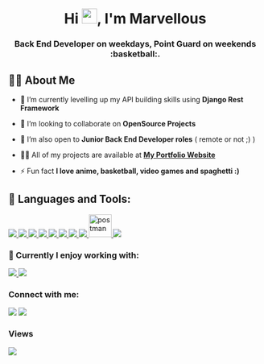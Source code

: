 <h1 align="center">Hi <img src="https://raw.githubusercontent.com/MartinHeinz/MartinHeinz/master/wave.gif" width="30px">, I'm Marvellous</h1>
<h3 align="center">Back End Developer on weekdays,  Point Guard on weekends :basketball:.</h3>

## 🙋‍♂️ About Me

- 🌱 I’m currently levelling up my API building skills using **Django Rest Framework**

- 👯 I’m looking to collaborate on **OpenSource Projects**

- 👯 I’m also open to **Junior Back End Developer roles** ( remote or not ;) )

- 👨‍💻 All of my projects are available at **[My Portfolio Website](https://marvellousdev.herokuapp.com)**

- ⚡ Fun fact **I love anime, basketball, video games and spaghetti :)**



## 🚀 Languages and Tools:

<p align="left">
  <a href="https://developer.mozilla.org/en-US/docs/Web/JavaScript" target="_blank"> <img src="https://img.icons8.com/color/48/000000/javascript.png"/> </a> 
  <a href="https://www.w3.org/html/" target="_blank"> <img src="https://img.icons8.com/color/48/000000/html-5.png"/> </a> 
  <a href="https://www.w3schools.com/css/" target="_blank"> <img src="https://img.icons8.com/color/48/000000/css3.png"/> </a> 
  <a href="https://getbootstrap.com" target="_blank"> <img src="https://img.icons8.com/color/48/000000/bootstrap.png"/> </a> 
  <a href="https://www.python.org" target="_blank"> <img src="https://img.icons8.com/color/48/000000/python.png"/> </a>
  <a href="https://www.djangoproject.com/" target="_blank"> <img src="https://img.icons8.com/color/48/000000/django.png"/> </a>
  <a href="https://www.postgresql.org/" target="_blank"> <img src="https://img.icons8.com/color/48/000000/postgreesql.png"/> </a>
  <a href="https://www.heroku.com/" target="_blank"> <img src="https://img.icons8.com/color/50/000000/heroku.png"/> </a>
  <a href="https://postman.com" target="_blank"> <img src="https://www.vectorlogo.zone/logos/getpostman/getpostman-icon.svg" alt="postman" width="45" height="45"/> </a>   
    <a href="https://git-scm.com/" target="_blank"> <img src="https://img.icons8.com/color/48/000000/git.png"/> </a> 
</p>



### 🚀 Currently I enjoy working with:

<p align="left">
  <a href="https://www.djangoproject.com/" target="_blank"> <img src="https://img.icons8.com/color/48/000000/django.png"/> </a>
  <a href="https://www.postgresql.org/" target="_blank"> <img src="https://img.icons8.com/color/48/000000/postgreesql.png"/> </a>
</p>

### Connect with me:

<p align="left">
  <a href = "https://www.linkedin.com/in/marvellous-chimaraoke-3aa056208" target="_blank"><img src="https://img.icons8.com/fluent/48/000000/linkedin.png"/></a>
  <a href = "https://twitter.com/RokeMarvellous" target="_blank"><img src="https://img.icons8.com/fluent/48/000000/twitter.png"/></a>
</p>

### Views

<a href="https://github.com/Meghna-DAS/github-profile-views-counter">
    <img src="https://komarev.com/ghpvc/?username=Marvellous-Chimaraoke">
</a>
